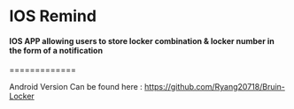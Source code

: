 IOS Remind
=============

#### IOS APP allowing users to store locker combination & locker number in the form of a notification                             
=============

Android Version Can be found here : https://github.com/Ryang20718/Bruin-Locker
